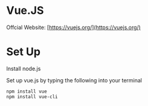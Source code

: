 # Vue.JS
Offcial Website: [https://vuejs.org/](https://vuejs.org/)

# Set Up
Install node.js

Set up vue.js by typing the following into your terminal
```
npm install vue
npm install vue-cli
```
